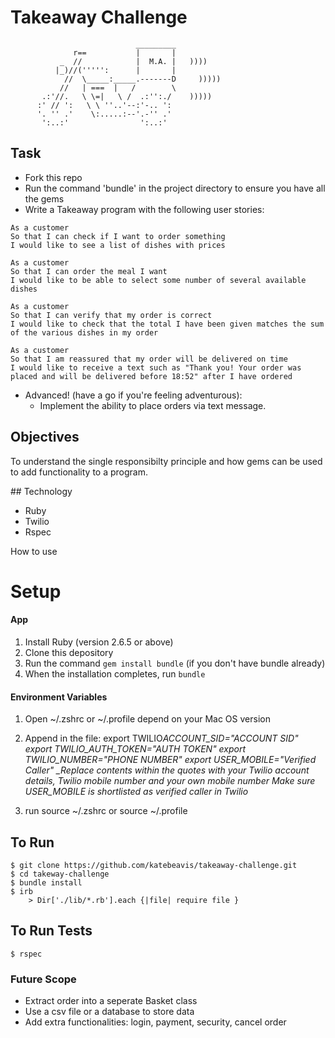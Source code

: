 # Takeaway Challenge

```
                            _________
              r==           |       |
           _  //            |  M.A. |   ))))
          |_)//(''''':      |       |
            //  \_____:_____.-------D     )))))
           //   | ===  |   /        \
       .:'//.   \ \=|   \ /  .:'':./    )))))
      :' // ':   \ \ ''..'--:'-.. ':
      '. '' .'    \:.....:--'.-'' .'
       ':..:'                ':..:'

```

## Task

- Fork this repo
- Run the command 'bundle' in the project directory to ensure you have all the gems
- Write a Takeaway program with the following user stories:

```
As a customer
So that I can check if I want to order something
I would like to see a list of dishes with prices

As a customer
So that I can order the meal I want
I would like to be able to select some number of several available dishes

As a customer
So that I can verify that my order is correct
I would like to check that the total I have been given matches the sum of the various dishes in my order

As a customer
So that I am reassured that my order will be delivered on time
I would like to receive a text such as "Thank you! Your order was placed and will be delivered before 18:52" after I have ordered
```

- Advanced! (have a go if you're feeling adventurous):
  - Implement the ability to place orders via text message.

## Objectives

To understand the single responsibilty principle and how gems can be used to add functionality to a program.

## Technology

- Ruby
- Twilio
- Rspec

How to use

# Setup

#### App

1. Install Ruby (version 2.6.5 or above)
2. Clone this depository
3. Run the command `gem install bundle` (if you don't have bundle already)
4. When the installation completes, run `bundle`

#### Environment Variables

1. Open ~/.zshrc or ~/.profile depend on your Mac OS version

2. Append in the file:
   export TWILIO*ACCOUNT_SID="ACCOUNT SID"
   export TWILIO_AUTH_TOKEN="AUTH TOKEN"
   export TWILIO_NUMBER="PHONE NUMBER"
   export USER_MOBILE="Verified Caller"
   \_Replace contents within the quotes with your Twilio account details, Twilio mobile number and your own mobile number*
   _Make sure USER_MOBILE is shortlisted as verified caller in Twilio_

3. run source ~/.zshrc or source ~/.profile

## To Run

```
$ git clone https://github.com/katebeavis/takeaway-challenge.git
$ cd takeway-challenge
$ bundle install
$ irb
    > Dir['./lib/*.rb'].each {|file| require file }
```

## To Run Tests

```
$ rspec
```

### Future Scope

- Extract order into a seperate Basket class
- Use a csv file or a database to store data
- Add extra functionalities: login, payment, security, cancel order
